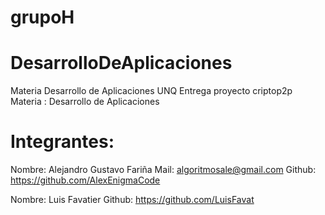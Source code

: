 # grupoH
# DesarrolloDeAplicaciones
Materia Desarrollo de Aplicaciones UNQ
Entrega proyecto  criptop2p
Materia : Desarrollo de Aplicaciones
# Integrantes:

Nombre: Alejandro Gustavo Fariña
Mail: algoritmosale@gmail.com
Github: https://github.com/AlexEnigmaCode

Nombre: Luis Favatier
Github: https://github.com/LuisFavat
